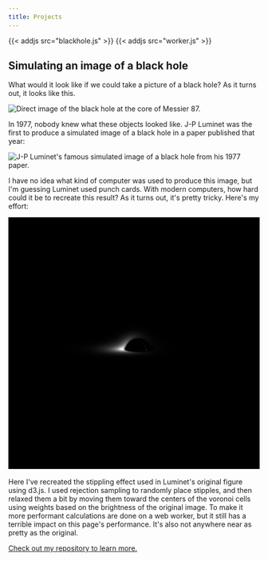 ```yaml
---
title: Projects
---
```


{{< addjs src="blackhole.js" >}}
{{< addjs src="worker.js" >}}

## Simulating an image of a black hole

What would it look like if we could take a picture of a black hole? As it turns
out, it looks like this.

![Direct image of the black hole at the core of Messier
87.](https://upload.wikimedia.org/wikipedia/commons/thumb/4/4f/Black_hole_-_Messier_87_crop_max_res.jpg/1920px-Black_hole_-_Messier_87_crop_max_res.jpg)

In 1977, nobody knew what these objects looked like. J-P Luminet was the first
to produce a simulated image of a black hole in a paper published that year:

![J-P Luminet's famous simulated image of a black hole from his 1977
paper.](luminet.png)

I have no idea what kind of computer was used to produce this image, but I'm
guessing Luminet used punch cards. With modern computers, how hard could it be
to recreate this result? As it turns out, it's pretty tricky. Here's my effort:

![My simulated image of a black hole.](https://raw.githubusercontent.com/peytondmurray/bhsim/main/blackhole.png)

Here I've recreated the stippling effect used in Luminet's original figure using
d3.js. I used rejection sampling to randomly place stipples, and then relaxed
them a bit by moving them toward the centers of the voronoi cells using weights
based on the brightness of the original image. To make it more performant
calculations are done on a web worker, but it still has a terrible impact on
this page's performance. It's also not anywhere near as pretty as the original.

<canvas id="canvas" />

[Check out my repository to learn more.](https://github.com/peytondmurray/bhsim)
